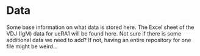 # Data
Some base information on what data is stored here. The Excel sheet of the VDJ (IgM) data for ueRA1 will be found here. Not sure if there is some additional data we need to add? If not, having an entire repository for one file might be weird...
